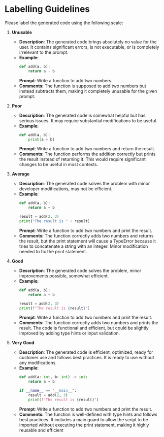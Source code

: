 # Labelling Guidelines

Please label the generated code using the following scale:

1. **Unusable**
   - **Description**: The generated code brings absolutely no value for the user. It contains significant errors, is not executable, or is completely irrelevant to the prompt.
   - **Example**: 
     ```python
     def add(a, b):
         return a - b
     ```
     **Prompt**: Write a function to add two numbers.
   - **Comments**: The function is supposed to add two numbers but instead subtracts them, making it completely unusable for the given prompt.

2. **Poor**
   - **Description**: The generated code is somewhat helpful but has serious issues. It may require substantial modifications to be useful.
   - **Example**:
     ```python
     def add(a, b):
         print(a + b)
     ```
     **Prompt**: Write a function to add two numbers and return the result.
   - **Comments**: The function performs the addition correctly but prints the result instead of returning it. This would require significant changes to be useful in most contexts.

3. **Average**
   - **Description**: The generated code solves the problem with minor developer modifications, may not be efficient.
   - **Example**:
     ```python
     def add(a, b):
         return a + b

     result = add(2, 3)
     print("The result is " + result)
     ```
     **Prompt**: Write a function to add two numbers and print the result.
   - **Comments**: The function correctly adds two numbers and returns the result, but the print statement will cause a TypeError because it tries to concatenate a string with an integer. Minor modification needed to fix the print statement.

4. **Good**
   - **Description**: The generated code solves the problem, minor improvements possible, somewhat efficient.
   - **Example**:
     ```python
     def add(a, b):
         return a + b

     result = add(2, 3)
     print(f"The result is {result}")
     ```
     **Prompt**: Write a function to add two numbers and print the result.
   - **Comments**: The function correctly adds two numbers and prints the result. The code is functional and efficient, but could be slightly improved by adding type hints or input validation.

5. **Very Good**
   - **Description**: The generated code is efficient, optimized, ready for customer use and follows best practices. It is ready to use without any modifications.
   - **Example**:
     ```python
     def add(a: int, b: int) -> int:
         return a + b

     if __name__ == "__main__":
         result = add(2, 3)
         print(f"The result is {result}")
     ```
     **Prompt**: Write a function to add two numbers and print the result.
   - **Comments**: The function is well-defined with type hints and follows best practices. It includes a main guard to allow the script to be imported without executing the print statement, making it highly reusable and efficient
